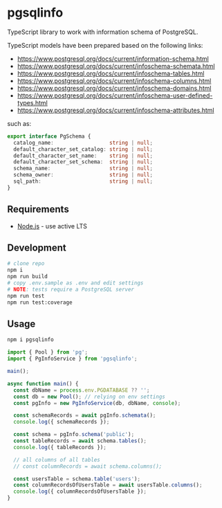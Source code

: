 # pgsqlinfo

TypeScript library to work with information schema of PostgreSQL.

TypeScript models have been prepared based on the following links:

* https://www.postgresql.org/docs/current/information-schema.html
* https://www.postgresql.org/docs/current/infoschema-schemata.html
* https://www.postgresql.org/docs/current/infoschema-tables.html
* https://www.postgresql.org/docs/current/infoschema-columns.html
* https://www.postgresql.org/docs/current/infoschema-domains.html
* https://www.postgresql.org/docs/current/infoschema-user-defined-types.html
* https://www.postgresql.org/docs/current/infoschema-attributes.html

such as:

```typescript
export interface PgSchema {
  catalog_name:                  string | null;
  default_character_set_catalog: string | null;
  default_character_set_name:    string | null;
  default_character_set_schema:  string | null;
  schema_name:                   string | null;
  schema_owner:                  string | null;
  sql_path:                      string | null;
}
```

## Requirements

* [Node.js](https://nodejs.org/en/) - use active LTS

## Development

```sh
# clone repo
npm i
npm run build
# copy .env.sample as .env and edit settings
# NOTE: tests require a PostgreSQL server
npm run test
npm run test:coverage
```

## Usage

```sh
npm i pgsqlinfo
```

```typescript
import { Pool } from 'pg';
import { PgInfoService } from 'pgsqlinfo';

main();

async function main() {
  const dbName = process.env.PGDATABASE ?? '';
  const db = new Pool(); // relying on env settings
  const pgInfo = new PgInfoService(db, dbName, console);

  const schemaRecords = await pgInfo.schemata();
  console.log({ schemaRecords });

  const schema = pgInfo.schema('public');
  const tableRecords = await schema.tables();
  console.log({ tableRecords });

  // all columns of all tables
  // const columnRecords = await schema.columns();

  const usersTable = schema.table('users');
  const columnRecordsOfUsersTable = await usersTable.columns();
  console.log({ columnRecordsOfUsersTable });
}
```
